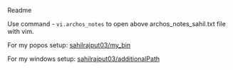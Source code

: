 Readme

Use command - `vi.archos_notes` to open above archos_notes_sahil.txt file with vim.

For my popos setup: [sahilrajput03/my_bin](https://github.com/sahilrajput03/my_bin)

For my windows setup: [sahilrajput03/additionalPath](https://github.com/sahilrajput03/additionalPath)

